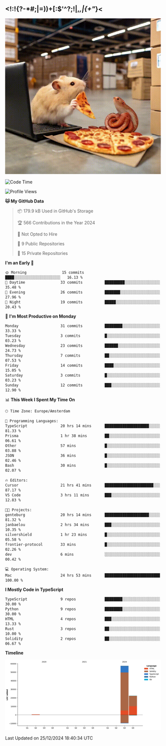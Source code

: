 ## <!:!{?-*#;|=))+[:$'^?;!|,_,|{\+"_}<

![hamster is coding in front of pc at warehouse. and then, squid eats the pizza](/public/image/0.gif)

<!--START_SECTION:waka-->
![Code Time](http://img.shields.io/badge/Code%20Time-96%20hrs%2045%20mins-blue)

![Profile Views](http://img.shields.io/badge/Profile%20Views-1-blue)

**🐱 My GitHub Data** 

> 📦 179.9 kB Used in GitHub's Storage 
 > 
> 🏆 566 Contributions in the Year 2024
 > 
> 🚫 Not Opted to Hire
 > 
> 📜 9 Public Repositories 
 > 
> 🔑 15 Private Repositories 
 > 
**I'm an Early 🐤** 

```text
🌞 Morning                15 commits          ████░░░░░░░░░░░░░░░░░░░░░   16.13 % 
🌆 Daytime                33 commits          █████████░░░░░░░░░░░░░░░░   35.48 % 
🌃 Evening                26 commits          ███████░░░░░░░░░░░░░░░░░░   27.96 % 
🌙 Night                  19 commits          █████░░░░░░░░░░░░░░░░░░░░   20.43 % 
```
📅 **I'm Most Productive on Monday** 

```text
Monday                   31 commits          ████████░░░░░░░░░░░░░░░░░   33.33 % 
Tuesday                  3 commits           █░░░░░░░░░░░░░░░░░░░░░░░░   03.23 % 
Wednesday                23 commits          ██████░░░░░░░░░░░░░░░░░░░   24.73 % 
Thursday                 7 commits           ██░░░░░░░░░░░░░░░░░░░░░░░   07.53 % 
Friday                   14 commits          ████░░░░░░░░░░░░░░░░░░░░░   15.05 % 
Saturday                 3 commits           █░░░░░░░░░░░░░░░░░░░░░░░░   03.23 % 
Sunday                   12 commits          ███░░░░░░░░░░░░░░░░░░░░░░   12.90 % 
```


📊 **This Week I Spent My Time On** 

```text
🕑︎ Time Zone: Europe/Amsterdam

💬 Programming Languages: 
TypeScript               20 hrs 14 mins      ████████████████████░░░░░   81.33 % 
Prisma                   1 hr 38 mins        ██░░░░░░░░░░░░░░░░░░░░░░░   06.61 % 
Other                    57 mins             █░░░░░░░░░░░░░░░░░░░░░░░░   03.88 % 
JSON                     36 mins             █░░░░░░░░░░░░░░░░░░░░░░░░   02.46 % 
Bash                     30 mins             █░░░░░░░░░░░░░░░░░░░░░░░░   02.07 % 

🔥 Editors: 
Cursor                   21 hrs 41 mins      ██████████████████████░░░   87.17 % 
VS Code                  3 hrs 11 mins       ███░░░░░░░░░░░░░░░░░░░░░░   12.83 % 

🐱‍💻 Projects: 
genteburg                20 hrs 14 mins      ████████████████████░░░░░   81.32 % 
janbaelou                2 hrs 34 mins       ███░░░░░░░░░░░░░░░░░░░░░░   10.35 % 
silvershield             1 hr 23 mins        █░░░░░░░░░░░░░░░░░░░░░░░░   05.58 % 
frontier-protocol        33 mins             █░░░░░░░░░░░░░░░░░░░░░░░░   02.26 % 
dev                      6 mins              ░░░░░░░░░░░░░░░░░░░░░░░░░   00.42 % 

💻 Operating System: 
Mac                      24 hrs 53 mins      █████████████████████████   100.00 % 
```

**I Mostly Code in TypeScript** 

```text
TypeScript               9 repos             ████████░░░░░░░░░░░░░░░░░   30.00 % 
Python                   9 repos             ████████░░░░░░░░░░░░░░░░░   30.00 % 
HTML                     4 repos             ███░░░░░░░░░░░░░░░░░░░░░░   13.33 % 
Rust                     3 repos             ██░░░░░░░░░░░░░░░░░░░░░░░   10.00 % 
Solidity                 2 repos             ██░░░░░░░░░░░░░░░░░░░░░░░   06.67 % 
```



**Timeline**

![Lines of Code chart](https://raw.githubusercontent.com/yosui/yosui/master/assets/bar_graph.png)


 Last Updated on 25/12/2024 18:40:34 UTC
<!--END_SECTION:waka-->

